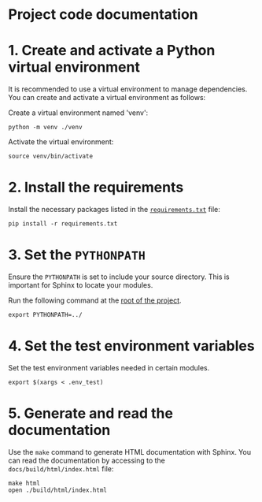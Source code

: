 # Project code documentation

# 1. Create and activate a Python virtual environment

It is recommended to use a virtual environment to manage dependencies. You can create and activate a virtual environment as follows:

Create a virtual environment named 'venv':
```shell
python -m venv ./venv
```

Activate the virtual environment:

```shell
source venv/bin/activate
```

# 2. Install the requirements

Install the necessary packages listed in the [`requirements.txt`](/docs/requirements.txt) file:

```shell
pip install -r requirements.txt
```

# 3. Set the `PYTHONPATH`

Ensure the `PYTHONPATH` is set to include your source directory. This is important for Sphinx to locate your modules.

Run the following command at the [root of the project](/).
```shell
export PYTHONPATH=../
```


# 4. Set the test environment variables

Set the test environment variables needed in certain modules.

```shell
export $(xargs < .env_test)
```

# 5. Generate and read the documentation

Use the `make` command to generate HTML documentation with Sphinx. You can read the documentation by accessing to the `docs/build/html/index.html` file:

```shell
make html
open ./build/html/index.html
```